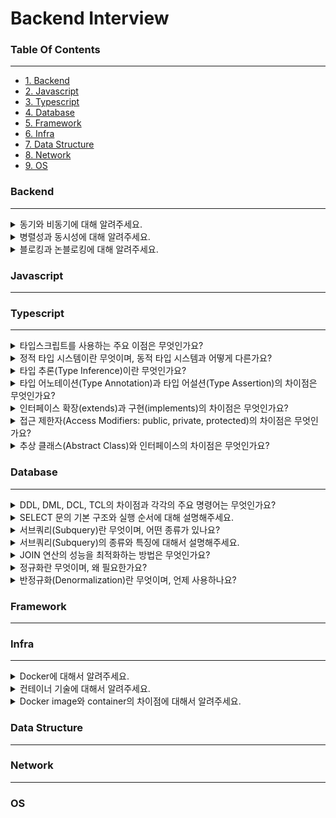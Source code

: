 # Backend Interview

### Table Of Contents

---

-   [1. Backend](#backend)
-   [2. Javascript](#javascript)
-   [3. Typescript](#typescript)
-   [4. Database](#database)
-   [5. Framework](#framework)
-   [6. Infra](#infra)
-   [7. Data Structure](#data-structure)
-   [8. Network](#network)
-   [9. OS](#os)

### Backend

---

<details>
<summary>동기와 비동기에 대해 알려주세요.</summary>
동기성은 하나의 작업이 완료될 때까지 다른 작업을 대기하는 방식입니다.</br>
비동기성은 하나의 작업이 완료되지 않아도 다른 작업을 동시에 진행할 수 있는 방식입니다.</br>
</details>

<details>
<summary>병렬성과 동시성에 대해 알려주세요.</summary>
동시성은 하나의 시스템이 여러 작업을 동시에 처리하는 것처럼 보이지만, 실제로는 한 번에 하나의 작업만을 처리하는 방식을 의미합니다.</br>
하나의 작업 내에서 여러 개의 서브 태스크(subtask)를 동시에 처리하거나 여러 개의 스레드를 생성하여 하나의 작업을 분할하여 처리 혹은 비동기적으로 여러 개의 작업을 처리합니다.</br>
병렬성은 여러 작업을 동시에 실행하여 처리 속도를 높이는 기술입니다.</br>
여러 CPU나 코어를 사용해 여러 작업을 실제로 동시에 실행합니다.
</details>

<details>
<summary>블로킹과 논블로킹에 대해 알려주세요.</summary>
블로킹 작업은 작업이 완료될 때까지 제어권을 반환하지 않는 방식입니다.</br>
논블로킹 작업은 작업이 완료되지 않아도 제어권을 즉시 반환하는 방식입니다.
</details>

### Javascript

---

### Typescript

---

<details>
<summary>타입스크립트를 사용하는 주요 이점은 무엇인가요?</summary>
정적 타이핑을 지원하여 개발 단계에서 타입 오류를 미리 발견할 수 있어 런타임 에러를 줄이고, IDE에서 객체의 필드, 자료형등을 알려주므로 개발 생산성이 증가됩니다.</br>
제네릭, 인터페이스, 접근 제어자등을 통해 객체지향 프로그래밍을 쉽게 접할 수 있도록 도와줍니다.
</details>

<details>
<summary>정적 타입 시스템이란 무엇이며, 동적 타입 시스템과 어떻게 다른가요?</summary>
정적 타입 시스템은 타입이 명시되어 있으며, 코드가 실행되기 전 컴파일 시점에 타입을 체크합니다.</br>
동적 타입 시스템은 타입이 명시되지 않으며, 프로그램 실행 시점에 타입을 체크합니다.
</details>

<details>
<summary>타입 추론(Type Inference)이란 무엇인가요?</summary>
타입 추론은 개발자가 명시적으로 타입을 선언하지 않아도 초기 값이나 사용 방법을 분석하여 타입을 추론하는 기능입니다.
</details>

<details>
<summary>타입 어노테이션(Type Annotation)과 타입 어설션(Type Assertion)의 차이점은 무엇인가요?</summary>
타입 어노테이션은 변수, 함수 매개변수, 반환 값 등에 타입을 명시적으로 선언하는 방법입니다.</br>
타입 어설션은 개발자가 컴파일러에게 "나는 이 타입에 대해 더 잘 알고 있으니, 내가 지정한 타입으로 처리해줘"라고 말하는 방식입니다.(as 문법)</br>
타입 변환이 아닌, 컴파일러에게 타입 힌트를 제공하여 특정 타입으로 취급하도록 합니다. 런타임 오류가 발생할 수 있습니다.
</details>

<details>
<summary>인터페이스 확장(extends)과 구현(implements)의 차이점은 무엇인가요?</summary>
인터페이스 확장은 인터페이스가 다른 인터페이스의 모든 멤버를 상속받아 확장하는 것을 의미합니다.</br>
인터페이스 구현은 클래스가 인터페이스에 선언된 모든 속성과 메서드를 구현해야 합니다.</br>
클래스는 다른 클래스를 확장(extends)하면서 동시에 여러 인터페이스를 구현(implements)할 수 있습니다.
</details>

<details>
<summary>접근 제한자(Access Modifiers: public, private, protected)의 차이점은 무엇인가요?</summary>
public 접근 제한자는 클래스 멤버에 대한 접근을 제한하지 않습니다. 클래스 내부, 파생 클래스, 클래스 인스턴스 등 어디서든 접근할 수 있습니다.
private 접근 제한자는 클래스 멤버에 대한 접근을 해당 클래스 내부로만 제한합니다. 파생 클래스나 클래스 외부에서는 접근할 수 없습니다.
protected 접근 제한자는 클래스 멤버에 대한 접근을 해당 클래스와 파생 클래스 내부로 제한합니다. 클래스 외부에서는 접근할 수 없습니다.
</details>

<details>
<summary>추상 클래스(Abstract Class)와 인터페이스의 차이점은 무엇인가요?</summary>
추상 클래스는 abstract 키워드로 선언하며 구현된 메서드와 추상 메서드를 모두 포함할 수 있습니다.</br>
공통 기능을 구현하면서도 특정 기능은 파생 클래스에서 구현하도록 강제할 수 있어, 코드 재사용성을 높입니다.</br>
클래스는 extends 키워드를 사용해 하나의 추상 클래스만 상속받을 수 있으며, public, protected, private 접근 제한자를 모두 사용할 수 있습니다.</br>
인터페이스는 interface 키워드로 선언하며 메서드나 속성의 선언만 포함하고 구현 코드는 포함할 수 없습니다.</br>
클래스는 implements 키워드를 사용해 여러 인터페이스를 동시에 구현할 수 있어 다중 상속과 유사한 효과를 얻을 수 있습니다.</br>
인터페이스는 접근 제한자를 사용할 수 없으며 모든 멤버는 기본적으로 public입니다.
</details>

### Database

---

<details>
<summary>DDL, DML, DCL, TCL의 차이점과 각각의 주요 명령어는 무엇인가요?</summary>
DDL은 데이터 정의어로 테이블과 컬럼을 정의하는 명령어입니다. 데이터베이스의 골격을 결정하며, CREATE, ALTER, DROP, TRUNCATE 등과 같은 명령어가 있습니다.</br>
DML은 데이터 조작어로 데이터베이스 내부 데이터를 관리하기 위한 명령어입니다. 데이터 조회, 추가, 변경, 삭제 등의 작업을 수행하며, SELECT, INSERT, UPDATE, DELETE 등이 포함됩니다.</br>
DCL은 데이터 제어 언어로 데이터베이스에 대한 접근 권한을 제어하기 위해 사용됩니다. GRANT, REVOKE 등의 명령어가 있습니다.</br>
TCL은 트랜잭션 제어 언어로 트랜잭션을 제어할 때 사용합니다. COMMIT, ROLLBACK, SAVEPOINT 등의 명령어가 있습니다.</br>
</details>

<details>
<summary>SELECT 문의 기본 구조와 실행 순서에 대해 설명해주세요.</summary>
일반적으로 SELECT 쿼리문은 FROM, WHERE, GROUP BY, HAVING, SELECT, ORDER BY 순으로 총 6단계를 거치며 처리됩니다.
</details>

<details>
<summary>서브쿼리(Subquery)란 무엇이며, 어떤 종류가 있나요?</summary>
SQL 쿼리 내부에 포함된 또 다른 SELECT 쿼리를 의미합니다.</br>
사용되는 위치, 반환 값, 사용 용도에 따라 스칼라, 인라인 뷰, 중첩 서브쿼리로 나뉘게 됩니다.
</details>

<details>
<summary>서브쿼리(Subquery)의 종류와 특징에 대해서 설명해주세요.</summary>
서브쿼리의 종류로는 스칼라 서브쿼리, 인라인 뷰, 중첩 서브쿼리가 있습니다.</br>
스칼라 서브쿼리는 단일 행의 단일 컬럼을 반환하는 서브쿼리로, SELECT 절에서 주로 사용되며 하나의 값처럼 취급됩니다.</br>
인라인 뷰 서브쿼리는 FROM 절에서 사용되며, 여러 행과 여러 열을 반환하는 테이블 형태의 결과를 생성하여 메인쿼리에서 가상의 테이블처럼 사용됩니다.</br>
중첩 서브쿼리는 WHERE 절에 위치하며, 메인쿼리 테이블의 특정 값과 비교한 값을 반환하는 용도로 사용됩니다.
</details>

<details>
<summary>JOIN 연산의 성능을 최적화하는 방법은 무엇인가요?</summary>
EXPLAIN을 통해 조인 쿼리의 실행 계획을 분석후 조치합니다.</br>
작은 테이블을 먼저 조인하고, 필요한 데이터만 선택하여 조인합니다.</br>
조인 전 WHERE 절을 사용하여 미리 필터링 하여 조인할 데이터 양을 줄이도록 합니다.</br>
조인 조건에 인덱스를 활용하여 데이터 검색 시간을 단축하도록 합니다.
</details>

<details>
<summary>정규화란 무엇이며, 왜 필요한가요?</summary>
정규화는 데이터베이스 설계 시 중복 데이터를 최소화하고 데이터 무결성을 보장하기 위해 테이블을 체계적으로 분해하는 과정입니다.</br>
정규화는 1 ~ 6 정규화까지 여러 과정이 존재하지만, 보통 1~3 정규화까지의 과정을 거치게 된다고 알고있습니다.

**추가**

-   제1 정규화는 테이블의 모든 컬럼이 원자값(더 이상 분해할 수 없는 단일 값)을 가지도록 테이블을 분해합니다.
-   제2 정규화는 제1 정규화를 진행한 테이블에, 부분 함수적 종속성을 제거하여 모든 비주요 속성이 주요 키에 완전 함수적 종속이 되도록 테이블을 분해합니다.
-   제3 정규화는 제2 정규화를 진행한 테이블에, 이행적 함수적 종속성을 제거하여 비주요 속성 간의 종속성을 제거합니다.
-   BCNF(Boyce-Codd 정규형): 모든 결정자가 후보키가 되도록 테이블을 분해합니다.

</details>

<details>
<summary>반정규화(Denormalization)란 무엇이며, 언제 사용하나요?</summary>
반정규화는 정규화된 데이터베이스의 성능을 향상시키기 위해 의도적으로 정규화 원칙을 위배하여 데이터 중복을 허용하는 기법입니다.</br>
읽기 작업이 많고 데이터 일관성보다 조회 성능이 중요한 시스템에서 사용됩니다.

**추가**

-   테이블 병합: 정규화로 분리된 테이블을 다시 하나로 합쳐 조인 연산을 줄입니다.
-   컬럼 복제: 자주 조회되는 컬럼을 다른 테이블에 복제하여 조인 없이 데이터에 접근할 수 있게 합니다.
-   파생 컬럼 추가: 계산된 값을 미리 저장하여 실시간 계산 비용을 줄입니다.
-   요약 테이블 생성: 집계 데이터를 별도 테이블에 저장하여 분석 쿼리 성능을 향상시킵니다.

</details>

### Framework

---

### Infra

---

<details>
<summary>Docker에 대해서 알려주세요.</summary>
Docker는 컨테이너화 기술을 사용하여 애플리케이션을 개발, 배포 및 실행할 수 있게 해주는 오픈 소스 플랫폼입니다.</br>
이를 통해 애플리케이션이 실행되는 환경에 구애받지 않고 일관된 동작을 보장할 수 있습니다.
</details>

<details>
<summary>컨테이너 기술에 대해서 알려주세요.</summary>
컨테이너화란 애플리케이션과 그 종속성을 하나의 독립적으로 패키징하는 방식입니다.
</details>

<details>
<summary>Docker image와 container의 차이점에 대해서 알려주세요.</summary>
Docker image는 애플리케이션과 의존성을 포함한 불변의 템플릿입니다.</br>
container는 이 이미지를 바탕으로 실행된 인스턴스로 실행 중인 애플리케이션입니다.</br>
이미지는 설계도 컨테이너는 이를 통해 만들어진 건물과 같습니다.</br>
</details>

### Data Structure

---

### Network

---

### OS
